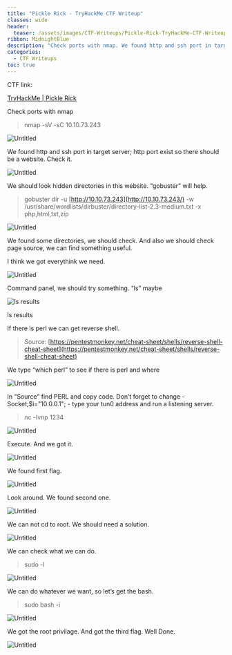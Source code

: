 ```yaml
---
title: "Pickle Rick - TryHackMe CTF Writeup"
classes: wide
header:
  teaser: /assets/images/CTF-Writeups/Pickle-Rick-TryHackMe-CTF-Writeup/logo.jpg
ribbon: MidnightBlue
description: "Check ports with nmap. We found http and ssh port in target server; http port exist so there should be a website..."
categories:
  - CTF Writeups
toc: true
--- 
```


CTF link: 

[TryHackMe | Pickle Rick](https://tryhackme.com/room/picklerick)

Check ports with nmap 

> nmap -sV -sC 10.10.73.243
> 

![Untitled](/assets/images/CTF-Writeups/Pickle-Rick-TryHackMe-CTF-Writeup/Untitled.png)

We found http and ssh port in target server; http port exist so there should be a website. Check it.

![Untitled](/assets/images/CTF-Writeups/Pickle-Rick-TryHackMe-CTF-Writeup/Untitled%201.png)

We should look hidden directories in this website. “gobuster” will help. 

> gobuster dir -u [http://10.10.73.243](http://10.10.73.243/) -w /usr/share/wordlists/dirbuster/directory-list-2.3-medium.txt -x php,html,txt,zip
> 

![Untitled](/assets/images/CTF-Writeups/Pickle-Rick-TryHackMe-CTF-Writeup/Untitled%202.png)

We found some directories, we should check. And also we should check page source, we can find something useful.

I think we got everythink we need.

![Untitled](/assets/images/CTF-Writeups/Pickle-Rick-TryHackMe-CTF-Writeup/Untitled%203.png)

Command panel, we should try something. “ls” maybe

![ls results](Pickle%20Rick%20-%20TryHackMe%20CTF%20Writeup%200dcb24eef32e4a829016576bd46f4ab6/Untitled%204.png)

ls results

If there is perl we can get reverse shell.

> Source: [https://pentestmonkey.net/cheat-sheet/shells/reverse-shell-cheat-sheet](https://pentestmonkey.net/cheat-sheet/shells/reverse-shell-cheat-sheet)
> 

We type “which perl” to see if there is perl and where

![Untitled](/assets/images/CTF-Writeups/Pickle-Rick-TryHackMe-CTF-Writeup/Untitled%205.png)

In “Source” find PERL and copy code. Don’t forget to change  - Socket;$i="10.0.0.1"; - type your tun0 address and run a listening server.

> nc -lvnp 1234
> 

![Untitled](/assets/images/CTF-Writeups/Pickle-Rick-TryHackMe-CTF-Writeup/Untitled%206.png)

Execute. And we got it.

![Untitled](/assets/images/CTF-Writeups/Pickle-Rick-TryHackMe-CTF-Writeup/Untitled%207.png)

We found first flag.

![Untitled](/assets/images/CTF-Writeups/Pickle-Rick-TryHackMe-CTF-Writeup/Untitled%208.png)

Look around. We found second one.

![Untitled](/assets/images/CTF-Writeups/Pickle-Rick-TryHackMe-CTF-Writeup/Untitled%209.png)

We can not cd to root. We should need a solution.

![Untitled](/assets/images/CTF-Writeups/Pickle-Rick-TryHackMe-CTF-Writeup/Untitled%2010.png)

We can check what we can do.

> sudo -l
> 

![Untitled](/assets/images/CTF-Writeups/Pickle-Rick-TryHackMe-CTF-Writeup/Untitled%2011.png)

We can do whatever we want, so let’s get the bash.

> sudo bash -i
> 

![Untitled](/assets/images/CTF-Writeups/Pickle-Rick-TryHackMe-CTF-Writeup/Untitled%2012.png)

We got the root privilage. And got the third flag. Well Done.

![Untitled](/assets/images/CTF-Writeups/Pickle-Rick-TryHackMe-CTF-Writeup/Untitled%2013.png)
